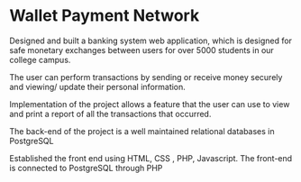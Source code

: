 # Wallet Payment Network

Designed and built a banking system web application, which is designed for safe monetary exchanges between users for over 5000 students in our college 
campus.

The user can perform transactions by sending or receive money securely and viewing/ update their personal information.

Implementation of the project allows a feature that the user can use to view and print a report of all the transactions that occurred.

The back-end of the project is a well maintained relational databases in PostgreSQL

 Established the front end using HTML, CSS , PHP, Javascript. The front-end is connected to PostgreSQL through PHP

